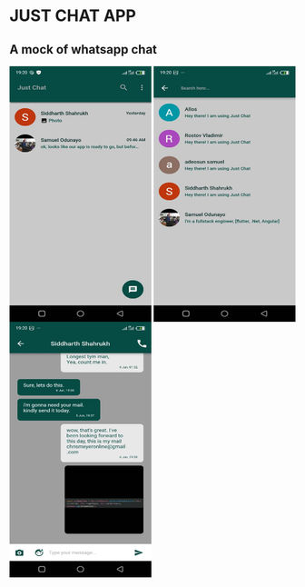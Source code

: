 # JUST CHAT APP

## A mock of whatsapp chat

<img src="images/image1.jpeg" align="left" height="450" width="250" >
<img src="images/image2.jpeg" align="right" height="450" width="250" >
<img src="images/image3.jpeg" align="center" height="450" width="250" >



